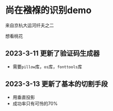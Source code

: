 # 尚在襁褓的识别demo
来自京杭大运河纤夫之二

想看桃花

## 2023-3-11 更新了验证码生成器
- 需要`pillow`库，`os`库，`fonttools`库

## 2023-3-13 更新了基本的切割手段
- 用垂直投影
- 成功率只有可怜的70%